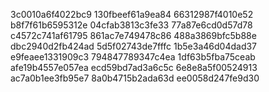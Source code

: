 3c0010a6f4022bc9
130fbeef61a9ea84
66312987f4010e52
b8f7f61b6595312e
04cfab3813c3fe33
77a87e6cd0d57d78
c4572c741af61795
861ac7e749478c86
488a3869bfc5b88e
dbc2940d2fb424ad
5d5f02743de7fffc
1b5e3a46d04dad37
e9feaee1331909c3
794847789347c4ea
1df63b5fba75ceab
afe19b4557e057ea
ecd59bd7ad3a6c5c
6e8e8a5f00524913
ac7a0b1ee3fb95e7
8a0b4715b2ada63d
ee0058d247fe9d30
